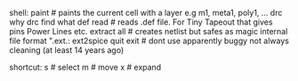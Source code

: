 shell:
	paint <layer> # paints the current cell with a layer e.g m1, meta1, poly1, ...
	drc why 
	drc find
	what
	def read # reads .def file. For Tiny Tapeout that gives pins Power Lines etc.
	extract all # creates netlist but safes as magic internal file format ".ext.:
	ext2spice <filename>
	quit
	exit # dont use apparently buggy not always cleaning (at least 14 years ago)
	
	
	
shortcut:
	s # select
	m # move
	x # expand
	
